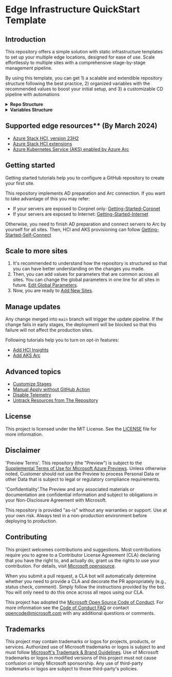 # Edge Infrastructure QuickStart Template

## Introduction

This repository offers a simple solution with static infrastructure templates to set up your multiple edge locations, designed for ease of use. Scale effortlessly to multiple sites with a comprehensive stage-by-stage management pipeline.

By using this template, you can get 1) a scalable and extendible repository structure following the best practice, 2) organized variables with the recommended values to boost your initial setup, and 3) a customizable CD pipeline with automations

<details>

<summary><b>Repo Structure</b></summary>

<img src="doc/img/repoStructure.png" alt="repoStructure" width="800"/>

```PROJECT_ROOT
│
├───.azure
│   │   backendTemplate.tf              // Backend storage account config file
│   │
│   └───hooks
│           pre-commit                  // Git hook to generate deployment workflow and set backend
│
├───.github
│   └───workflows
│           site-cd-workflow.yml        // Set up CD pipeline
│
├───dev                                 // The first stage to deploy
│   └───sample
│           backend.tf
│           main.tf                     // Main configuration file for the site
│           provider.tf
│           terraform.tf
│           variables.tf
│
├───modules
│   ├───base                            // Base module of all sites
│   │       main.tf
│   │       variables.tf
│   │
│   ├───hci                             // Module to manage HCI clusters
│   │
│   ├───hci-extensions                  // Module to manage HCI extensions                                                                     
│   ├───hci-provisioners                // Module to connect servers to Arc
│   │
│   └───hci-vm                          // Module to manage HCI VMs
│
├───prod                                // prod stage sites are deployed after qa stage
│   │
│   └───prod1
│
└───qa                                  // qa stage sites are deployed after dev stage
    │
    └───qa1
```

Base module contains the global variables across all sites. Each stage and each site folder contains the local variables specific to the stage/site. Local settings can override the global settings.

</details>

<details>

<summary><b>Variables Structure</b></summary>

| Variable Type           | Description                                                                                                     | Example             | Where to define                                                                                           | Override Priority |
| ----------------------- | --------------------------------------------------------------------------------------------------------------- | ------------------- | --------------------------------------------------------------------------------------------------------- | :---------------: |
| Global Variables        | The values of the global variables typically are consistent across the whole fleet but specific for one product | `domainFqdn` in HCI | `modules/base/<product>.hci.tf`                                                                           |        low        |
| Pass through variables  | The values of these variables are inherited from GitHub secrets                                                 | `subscriptionId`    | defined under each variables files                                                                        |                   |
| Reference variables     | These variables are shared by 2 or more products                                                                | `location`          | Its definition can be found in `variables.<product>.tf` if its link is `ref/<production>/<variable_name>` |                   |
| Site specific variables | The values of these variables are unique in each site                                                           | `siteId`            | These variables must be defined in the site `main.tf` file under each site folder                         |       high        |

</details>

## Supported edge resources** (By March 2024)

- [Azure Stack HCI, version 23H2](https://learn.microsoft.com/en-us/azure-stack/hci/whats-new)
- [Azure Stack HCI extensions](https://learn.microsoft.com/en-us/azure-stack/hci/manage/arc-extension-management?tabs=azureportal)
- [Azure Kubernetes Service (AKS) enabled by Azure Arc](https://learn.microsoft.com/en-us/azure/aks/hybrid/)

## Getting started

Getting started tutorials help you to configure a GitHub repository to create your first site.

This repository implements AD preparation and Arc connection. If you want to take advantage of this you may refer:

- If your servers are exposed to Corpnet only: [Getting-Started-Corpnet](./doc/Getting-Started-Corpnet.md)
- If your servers are exposed to Internet: [Getting-Started-Internet](./doc/Getting-Started-Internet.md)

Otherwise, you need to finish AD preparation and connect servers to Arc by yourself for all sites. Then, HCI and AKS provisioning can follow [Getting-Started-Self-Connect](./doc/Getting-Started-Self-Connect.md)

## Scale to more sites

1. It's recommended to understand how the repository is structured so that you can have better understanding on the changes you made.
2. Then, you can add values for parameters that are common across all sites. You can change the global parameters in one line for all sites in future. [Edit Global Parameters](./doc/Edit-Global-Parameters.md).
3. Now, you are ready to [Add New Sites](./doc/Add-New-Sites.md).

## Manage updates

Any change merged into `main` branch will trigger the update pipeline. If the change fails in early stages, the deployment will be blocked so that this failure will not affect the production sites.

Following tutorials help you to turn on opt-in features:

- [Add HCI Insights](./doc/Add-HCI-Insights.md)
- [Add AKS Arc](./doc/Add-AKS-Arc.md)

## Advanced topics

- [Customize Stages](./doc/Edit-Stages.md)
- [Manual Apply without GitHub Action](./doc/Manual-Apply.md)
- [Disable Telemetry](./doc/Disable-Telemetry.md)
- [Untrack Resources from The Repository](./doc/Untrack-Resources.md)

## License  
  
This project is licensed under the MIT License. See the [LICENSE](LICENSE) file for more information.  
  
## Disclaimer  

'Preview Terms'. This repository (the "Preview") is subject to the [Supplemental Terms of Use for Microsoft Azure Previews](https://azure.microsoft.com/en-us/support/legal/preview-supplemental-terms/). Unless otherwise noted, Customer should not use the Preview to process Personal Data or other Data that is subject to legal or regulatory compliance requirements.

'Confidentiality'.The Preview and any associated materials or documentation are confidential information and subject to obligations in your Non-Disclosure Agreement with Microsoft.

This repository is provided "as-is" without any warranties or support. Use at your own risk. Always test in a non-production environment before deploying to production.  

## Contributing

This project welcomes contributions and suggestions.  Most contributions require you to agree to a
Contributor License Agreement (CLA) declaring that you have the right to, and actually do, grant us
the rights to use your contribution. For details, visit [Microsoft opensource](https://cla.opensource.microsoft.com).

When you submit a pull request, a CLA bot will automatically determine whether you need to provide
a CLA and decorate the PR appropriately (e.g., status check, comment). Simply follow the instructions
provided by the bot. You will only need to do this once across all repos using our CLA.

This project has adopted the [Microsoft Open Source Code of Conduct](https://opensource.microsoft.com/codeofconduct/).
For more information see the [Code of Conduct FAQ](https://opensource.microsoft.com/codeofconduct/faq/) or
contact [opencode@microsoft.com](mailto:opencode@microsoft.com) with any additional questions or comments.

## Trademarks

This project may contain trademarks or logos for projects, products, or services. Authorized use of Microsoft
trademarks or logos is subject to and must follow
[Microsoft's Trademark & Brand Guidelines](https://www.microsoft.com/en-us/legal/intellectualproperty/trademarks/usage/general).
Use of Microsoft trademarks or logos in modified versions of this project must not cause confusion or imply Microsoft sponsorship.
Any use of third-party trademarks or logos are subject to those third-party's policies.
